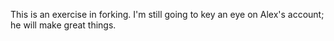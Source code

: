 This is an exercise in forking.  I'm still going to key an eye on Alex's account; he will make great things.
